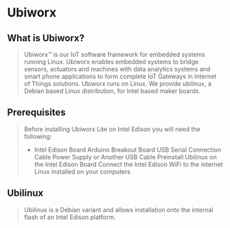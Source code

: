 # Ubiworx

## What is Ubiworx?
>Ubiworx™ is our IoT software framework for embedded systems running Linux.
>Ubiworx enables embedded systems to bridge sensors, actuators and machines with data analytics systems and smart phone applications to form complete IoT Gateways in Internet of Things solutions.
>Ubiworx runs on Linux. We provide ubilinux, a Debian based Linux distribution, for Intel based maker boards.

## Prerequisites
>Before installing Ubiworx Lite on Intel Edison you will need the following:
>* Intel Edison Board
>Arduino Breakout Board
>USB Serial Connection Cable
>Power Supply or Another USB Cable
>Preinstall Ubilinux on the Intel Edison Board
>Connect the Intel Edison WiFi to the internet
>Linux installed on your computers

## Ubilinux

>Ubilinux is a Debian variant and allows installation onto the internal flash of an Intel Edison platform.
>